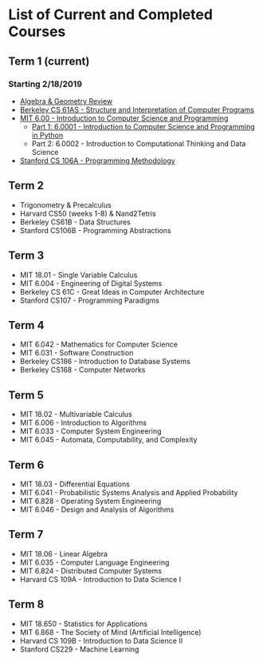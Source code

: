 # List of Current and Completed Courses

## Term 1 (current)

### Starting 2/18/2019

- [Algebra & Geometry Review](Algebra%20and%20Geometry%20Review)
- [Berkeley CS 61AS - Structure and Interpretation of Computer Programs](Berkeley%20CS61AS)
- [MIT 6.00 - Introduction to Computer Science and Programming](MIT%206.00)
  - [Part 1: 6.0001 - Introduction to Computer Science and Programming in Python](MIT%206.00/6.0001)
  - Part 2: 6.0002 - Introduction to Computational Thinking and Data Science
- [Stanford CS 106A - Programming Methodology](Stanford%20CS106A)

## Term 2

- Trigonometry & Precalculus
- Harvard CS50 (weeks 1-8) & Nand2Tetris
- Berkeley CS61B - Data Structures
- Stanford CS106B - Programming Abstractions

## Term 3

- MIT 18.01 - Single Variable Calculus
- MIT 6.004 - Engineering of Digital Systems
- Berkeley CS 61C - Great Ideas in Computer Architecture
- Stanford CS107 - Programming Paradigms

## Term 4

- MIT 6.042 - Mathematics for Computer Science
- MIT 6.031 - Software Construction
- Berkeley CS186 - Introduction to Database Systems
- Berkeley CS168 - Computer Networks

## Term 5

- MIT 18.02 - Multivariable Calculus
- MIT 6.006 - Introduction to Algorithms
- MIT 6.033 - Computer System Engineering
- MIT 6.045 - Automata, Computability, and Complexity

## Term 6

- MIT 18.03 - Differential Equations
- MIT 6.041 - Probabilistic Systems Analysis and Applied Probability
- MIT 6.828 - Operating System Engineering
- MIT 6.046 - Design and Analysis of Algorithms

## Term 7

- MIT 18.06 - Linear Algebra
- MIT 6.035 - Computer Language Engineering
- MIT 6.824 - Distributed Computer Systems
- Harvard CS 109A - Introduction to Data Science I

## Term 8

- MIT 18.650 - Statistics for Applications
- MIT 6.868 - The Society of Mind (Artificial Intelligence)
- Harvard CS 109B - Introduction to Data Science II
- Stanford CS229 - Machine Learning
